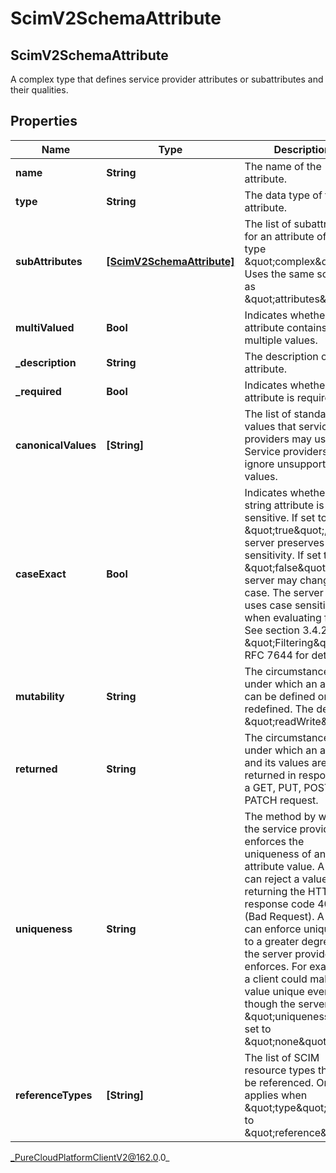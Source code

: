 # ScimV2SchemaAttribute

## ScimV2SchemaAttribute
A complex type that defines service provider attributes or subattributes and their qualities.

## Properties

|Name | Type | Description | Notes|
|------------ | ------------- | ------------- | -------------|
| **name** | **String** | The name of the attribute. | [optional] |
| **type** | **String** | The data type of the attribute. | [optional] |
| **subAttributes** | [**[ScimV2SchemaAttribute]**](ScimV2SchemaAttribute) | The list of subattributes for an attribute of the type \&quot;complex\&quot;. Uses the same schema as \&quot;attributes\&quot;. | [optional] |
| **multiValued** | **Bool** | Indicates whether an attribute contains multiple values. | [optional] |
| **_description** | **String** | The description of the attribute. | [optional] |
| **_required** | **Bool** | Indicates whether an attribute is required. | [optional] |
| **canonicalValues** | **[String]** | The list of standard values that service providers may use. Service providers may ignore unsupported values. | [optional] |
| **caseExact** | **Bool** | Indicates whether a string attribute is case-sensitive. If set to \&quot;true\&quot;, the server preserves case sensitivity. If set to \&quot;false\&quot;, the server may change the case. The server also uses case sensitivity when evaluating filters. See section 3.4.2.2 \&quot;Filtering\&quot; in RFC 7644 for details. | [optional] |
| **mutability** | **String** | The circumstances under which an attribute can be defined or redefined. The default is \&quot;readWrite\&quot;. | [optional] |
| **returned** | **String** | The circumstances under which an attribute and its values are returned in response to a GET, PUT, POST, or PATCH request. | [optional] |
| **uniqueness** | **String** | The method by which the service provider enforces the uniqueness of an attribute value. A server can reject a value by returning the HTTP response code 400 (Bad Request). A client can enforce uniqueness to a greater degree than the server provider enforces. For example, a client could make a value unique even though the server has \&quot;uniqueness\&quot; set to \&quot;none\&quot;. | [optional] |
| **referenceTypes** | **[String]** | The list of SCIM resource types that may be referenced. Only applies when \&quot;type\&quot; is set to \&quot;reference\&quot;. | [optional] |



_PureCloudPlatformClientV2@162.0.0_
